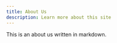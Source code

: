 ```yaml
---
title: About Us
description: Learn more about this site
---
```


This is an about us written in markdown.
